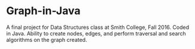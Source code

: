 # Graph-in-Java
A final project for Data Structures class at Smith College, Fall 2016. Coded in Java. Ability to create nodes, edges, and perform traversal and search algorithms on the graph created.
